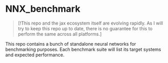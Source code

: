 # NNX_benchmark

> [!This repo and the jax ecosystem itself are evolving rapidly. As I will try to keep this repo up to date, there is no guarantee for this to perform the same across all platforms.]

This repo contains a bunch of standalone neural networks for benchmarking purposes. Each benchmark suite will list its target systems and expected performance. 
